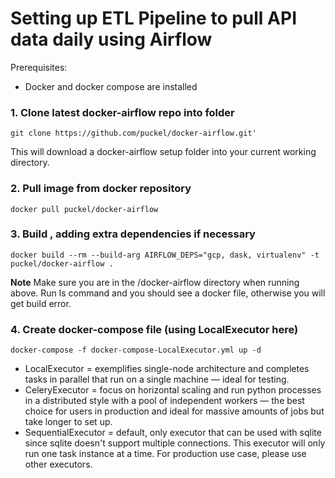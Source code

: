 # Setting up ETL Pipeline to pull API data daily using Airflow

Prerequisites:
- Docker and docker compose are installed

### 1. Clone latest docker-airflow repo into folder

`git clone https://github.com/puckel/docker-airflow.git' `

This will download a docker-airflow setup folder into your current working directory.


### 2. Pull image from docker repository

`docker pull puckel/docker-airflow`


### 3. Build , adding extra dependencies if necessary

`docker build --rm --build-arg AIRFLOW_DEPS="gcp, dask, virtualenv" -t puckel/docker-airflow .`

**Note** Make sure you are in the /docker-airflow directory when running above. Run ls command and you should see a docker file, otherwise you will get build error.

### 4. Create docker-compose file (using LocalExecutor here)

`docker-compose -f docker-compose-LocalExecutor.yml up -d`

- LocalExecutor = exemplifies single-node architecture and completes tasks in parallel that run on a single machine — ideal for testing.
- CeleryExecutor = focus on horizontal scaling and run python processes in a distributed style with a pool of independent workers — the best choice for users in production and ideal for massive amounts of jobs but take longer to set up.
- SequentialExecutor = default, only executor that can be used with sqlite since sqlite doesn't support multiple connections. This executor will only run one task instance at a time. For production use case, please use other executors.